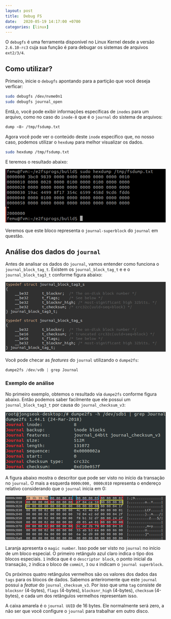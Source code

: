 ```yaml
---
layout: post
title:  Debug FS
date:   2020-05-19 14:17:00 +0700
categories: [linux]
---
```


O `debugfs` é uma ferramenta disponível no Linux Kernel desde a versão `2.6.10-rc3`
cuja sua função é para debugar os sistemas de arquivos `ext2/3/4`.

## Como utilizar?

Primeiro, inicie o `debugfs` apontando para a partição que você deseja verficar:

```bash
sudo debugfs /dev/nvme0n1
sudo debugfs journal_open
```

Entã,o, você pode exibir informações específicas de `inodes` para um arquivo,
como no caso do `inode-8` que é o `journal` do sistema de arquivos:

```bash
dump <8> /tmp/fsdump.txt
```

Agora você pode ver o conteúdo deste `inode` específico que, no nosso caso, podemos
utilizar o `hexdump` para melhor visualizar os dados.

```bash
sudo hexdump /tmp/fsdump.txt
```

E teremos o resultado abaixo:

![figure](images/journal_data.png)

Veremos que este bloco representa o `journal-superblock` do `journal` em questão.

## Análise dos dados do `journal`

Antes de analisar os dados do `journal`, vamos entender como funciona o `journal_block_tag_t`. Existem
os `journal_block_tag_t` e e o `journal_block_tag3_t` conforme figura abaixo:

![figure](images/journal_tag_struct.png)

Você pode checar as _features_ do `journal` utilizando o `dumpe2fs`:

```c
dumpe2fs /dev/vdb | grep Journal
```

### Exemplo de análise

No primeiro exemplo, obtemos o resultado via `dumpe2fs` conforme figura abaixo. Então podemos
saber facilmente que ele possui um `journal_block_tag3_t` por causa do `journal_checksum_v3`:

![figure](images/journal_checksum.png)

A figura abaixo mostra o descritor que pode ser visto no início da transação no `journal`. O
mais a esquerda `0000c000, 0000c010` representa o endereço relativo considerando que o `journal`
inicia em 0:

![figure](images/journal_raw.png)

Laranja apresenta o `magic number`. Isso pode ser visto no `journal` no início de um bloco especial.
O primeiro retângulo azul claro indica o tipo dos blocos especiais. `1` indica que é o `descriptor block`,
o ponto inicial da transação, `2` indica o bloco de `commit`, `3` ou `4` indicam o `journal superblock`.

Os próximos quatro retângulos vermelhos são os valores dos dados das `tags` para os blocos de dados. Sabemos
anteriromente que este `journal` possui a _featue_ do `journal_checksum_v3`. Por isso que uma `tag` consiste
de `blocksnr` (4-bytes), `flags` (4-bytes), `blocksnr_high` (4-bytes), `checksum` (4-bytes), e cada um
dos retângulos vermelhos representam isso.

A caixa amarela é o `journal UUID` de 16 bytes. Ele normalmente será zero, a não ser que você configure o
`journal` para trabalhar em outro disco.


